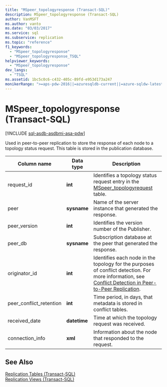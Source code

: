```yaml
---
title: "MSpeer_topologyresponse (Transact-SQL)"
description: MSpeer_topologyresponse (Transact-SQL)
author: VanMSFT
ms.author: vanto
ms.date: "03/03/2017"
ms.service: sql
ms.subservice: replication
ms.topic: "reference"
f1_keywords:
  - "MSpeer_topologyresponse"
  - "MSpeer_topologyresponse_TSQL"
helpviewer_keywords:
  - "MSpeer_topologyresponse"
dev_langs:
  - "TSQL"
ms.assetid: 1bc5c0c6-c432-405c-89fd-e953d173a247
monikerRange: ">=aps-pdw-2016||=azuresqldb-current||=azure-sqldw-latest||>=sql-server-2016||>=sql-server-linux-2017||=azuresqldb-mi-current"
---
```

# MSpeer_topologyresponse (Transact-SQL)
[!INCLUDE [sql-asdb-asdbmi-asa-pdw](../../includes/applies-to-version/sql-asdb-asdbmi-asa-pdw.md)]

  Used in peer-to-peer replication to store the response of each node to a topology status request. This table is stored in the publication database.  
  
|Column name|Data type|Description|  
|-----------------|---------------|-----------------|  
|request_id|**int**|Identifies a topology status request entry in the [MSpeer_topologyrequest](../../relational-databases/system-tables/mspeer-topologyrequest-transact-sql.md) table.|  
|peer|**sysname**|Name of the server instance that generated the response.|  
|peer_version|**int**|Identifies the version number of the Publisher.|  
|peer_db|**sysname**|Subscription database at the peer that generated the response.|  
|originator_id|**int**|Identifies each node in the topology for the purposes of conflict detection. For more information, see [Conflict Detection in Peer-to-Peer Replication](../../relational-databases/replication/transactional/peer-to-peer-conflict-detection-in-peer-to-peer-replication.md).|  
|peer_conflict_retention|**int**|Time period, in days, that metadata is stored in conflict tables.|  
|received_date|**datetime**|Time at which the topology request was received.|  
|connection_info|**xml**|Information about the node that responded to the request.|  
  
## See Also  
 [Replication Tables &#40;Transact-SQL&#41;](../../relational-databases/system-tables/replication-tables-transact-sql.md)   
 [Replication Views &#40;Transact-SQL&#41;](../../relational-databases/system-views/replication-views-transact-sql.md)  
  
  
